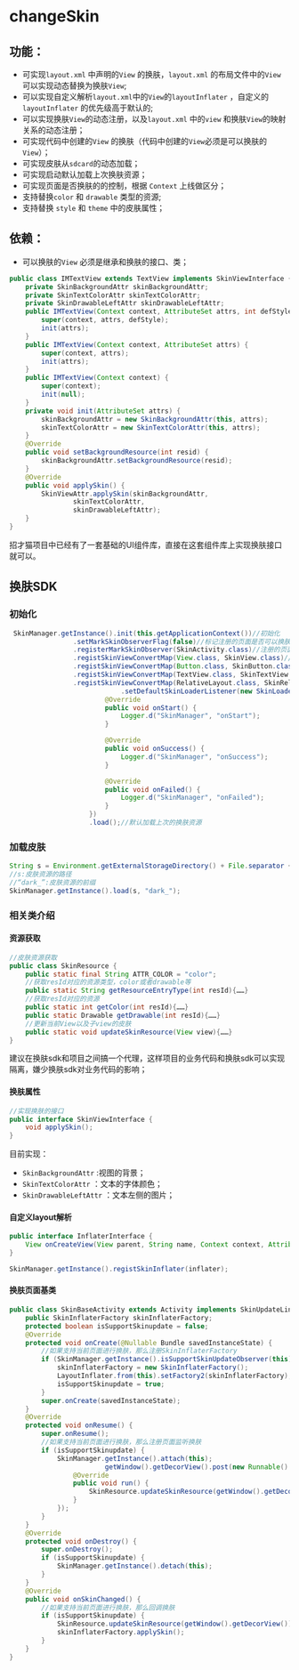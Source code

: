 # changeSkin

## 功能：

- 可实现`layout.xml` 中声明的`View` 的换肤，`layout.xml` 的布局文件中的`View` 可以实现动态替换为换肤`View`;
- 可以实现自定义解析`layout.xml`中的`View`的`layoutInflater` ，自定义的 `layoutInflater` 的优先级高于默认的;
- 可以实现换肤`View`的动态注册，以及`layout.xml` 中的`view` 和换肤`View`的映射关系的动态注册；
- 可实现代码中创建的`View` 的换肤（代码中创建的`View`必须是可以换肤的`View`）；
- 可实现皮肤从`sdcard`的动态加载；
- 可实现启动默认加载上次换肤资源；
- 可实现页面是否换肤的的控制，根据 `Context` 上线做区分；
- 支持替换`color` 和 `drawable` 类型的资源;
- 支持替换 `style` 和 `theme` 中的皮肤属性；

## 依赖：

- 可以换肤的`View` 必须是继承和换肤的接口、类；

```java
public class IMTextView extends TextView implements SkinViewInterface {
    private SkinBackgroundAttr skinBackgroundAttr;
    private SkinTextColorAttr skinTextColorAttr;
    private SkinDrawableLeftAttr skinDrawableLeftAttr;
    public IMTextView(Context context, AttributeSet attrs, int defStyle) {
        super(context, attrs, defStyle);
        init(attrs);
    }
    public IMTextView(Context context, AttributeSet attrs) {
        super(context, attrs);
        init(attrs);
    }
    public IMTextView(Context context) {
        super(context);
        init(null);
    }
    private void init(AttributeSet attrs) {
        skinBackgroundAttr = new SkinBackgroundAttr(this, attrs);
        skinTextColorAttr = new SkinTextColorAttr(this, attrs);
    }
    @Override
    public void setBackgroundResource(int resid) {
        skinBackgroundAttr.setBackgroundResource(resid);
    }
    @Override
    public void applySkin() {
        SkinViewAttr.applySkin(skinBackgroundAttr,
                skinTextColorAttr,
                skinDrawableLeftAttr);
    }
}
```

招才猫项目中已经有了一套基础的UI组件库，直接在这套组件库上实现换肤接口就可以。

## 换肤SDK

### 初始化

```java
 SkinManager.getInstance().init(this.getApplicationContext())//初始化
                .setMarkSkinObserverFlag(false)//标记注册的页面是否可以换肤
                .registerMarkSkinObserver(SkinActivity.class)//注册的页面
                .registSkinViewConvertMap(View.class, SkinView.class)//注册的换肤的View
                .registSkinViewConvertMap(Button.class, SkinButton.class)
                .registSkinViewConvertMap(TextView.class, SkinTextView.class)
                .registSkinViewConvertMap(RelativeLayout.class, SkinRelativeLayout.class)
   							.setDefaultSkinLoaderListener(new SkinLoaderListener() {//设置换肤资源的监听
                        @Override
                        public void onStart() {
                            Logger.d("SkinManager", "onStart");
                        }

                        @Override
                        public void onSuccess() {
                            Logger.d("SkinManager", "onSuccess");
                        }

                        @Override
                        public void onFailed() {
                            Logger.d("SkinManager", "onFailed");
                        }
                    })
                    .load();//默认加载上次的换肤资源
```

### 加载皮肤

```java
String s = Environment.getExternalStorageDirectory() + File.separator + "dark.skin";
//s:皮肤资源的路径
//“dark_”:皮肤资源的前缀
SkinManager.getInstance().load(s, "dark_");
```

### 相关类介绍

#### 资源获取

```java
//皮肤资源获取
public class SkinResource {
    public static final String ATTR_COLOR = "color";
    //获取resId对应的资源类型，color或者drawable等
    public static String getResourceEntryType(int resId){……}
    //获取resId对应的资源
    public static int getColor(int resId){……}
    public static Drawable getDrawable(int resId){……}
    //更新当前View以及子view的皮肤
    public static void updateSkinResource(View view){……}
}
```

建议在换肤sdk和项目之间搞一个代理，这样项目的业务代码和换肤sdk可以实现隔离，嫌少换肤sdk对业务代码的影响；

#### 换肤属性

```java
//实现换肤的接口
public interface SkinViewInterface {
    void applySkin();
}
```

目前实现：

- `SkinBackgroundAttr` :视图的背景；
- `SkinTextColorAttr` ：文本的字体颜色；
- `SkinDrawableLeftAttr` ：文本左侧的图片；

#### 自定义layout解析

```java
public interface InflaterInterface {
    View onCreateView(View parent, String name, Context context, AttributeSet attrs);
}
```

```java
SkinManager.getInstance().registSkinInflater(inflater);
```

#### 换肤页面基类

```java
public class SkinBaseActivity extends Activity implements SkinUpdateLinstener {
    public SkinInflaterFactory skinInflaterFactory;
    protected boolean isSupportSkinupdate = false;
    @Override
    protected void onCreate(@Nullable Bundle savedInstanceState) {
        //如果支持当前页面进行换肤，那么注册SkinInflaterFactory
        if (SkinManager.getInstance().isSupportSkinUpdateObserver(this)) {
            skinInflaterFactory = new SkinInflaterFactory();
            LayoutInflater.from(this).setFactory2(skinInflaterFactory);
            isSupportSkinupdate = true;
        }
        super.onCreate(savedInstanceState);
    }
    @Override
    protected void onResume() {
        super.onResume();
        //如果支持当前页面进行换肤，那么注册页面监听换肤
        if (isSupportSkinupdate) {
            SkinManager.getInstance().attach(this);
						getWindow().getDecorView().post(new Runnable() {
                @Override
                public void run() {
                    SkinResource.updateSkinResource(getWindow().getDecorView());
                }
            });
        }
    }
    @Override
    protected void onDestroy() {
        super.onDestroy();
        if (isSupportSkinupdate) {
            SkinManager.getInstance().detach(this);
        }
    }
    @Override
    public void onSkinChanged() {
        //如果支持当前页面进行换肤，那么回调换肤
        if (isSupportSkinupdate) {
            SkinResource.updateSkinResource(getWindow().getDecorView());
          	skinInflaterFactory.applySkin();
        }
    }
}
```
